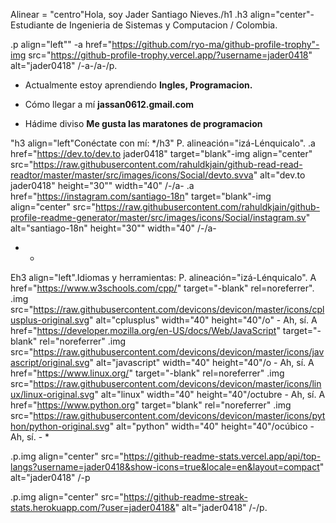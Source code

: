 Alinear = "centro"Hola, soy Jader Santiago Nieves./h1
.h3 align="center"- Estudiante de Ingenieria de Sistemas y Computacion / Colombia.

.p align="left"" -a href="https://github.com/ryo-ma/github-profile-trophy"-img src="https://github-profile-trophy.vercel.app/?username=jader0418" alt="jader0418" /-a-/a-/p.

- Actualmente estoy aprendiendo **Ingles, Programacion.**

- Cómo llegar a mí **jassan0612.gmail.com**

- Hádime diviso **Me gusta las maratones de programacion**

"h3 align="left"Conéctate con mí: */h3"
P. alineación="izá-Lénquicalo".
.a href="https://dev.to/dev.to jader0418" target="blank"-img align="center" src="https://raw.githubusercontent.com/rahuldkjain/github-read-read-readtor/master/master/src/images/icons/Social/devto.svva" alt="dev.to jader0418" height="30"" width="40" /-/a-
.a href="https://instagram.com/santiago-18n" target="blank"-img align="center" src="https://raw.githubusercontent.com/rahuldkjain/github-profile-readme-generator/master/src/images/icons/Social/instagram.sv" alt="santiago-18n" height="30"" width="40" /-/a-
- *

Eh3 align="left".Idiomas y herramientas:
P. alineación="izá-Lénquicalo". A href="https://www.w3schools.com/cpp/" target="-blank" rel=noreferrer". .img src="https://raw.githubusercontent.com/devicons/devicon/master/icons/cplusplus-original.svg" alt="cplusplus" width="40" height="40"/o" - Ah, sí. A href="https://developer.mozilla.org/en-US/docs/Web/JavaScript" target="-blank" rel="noreferrer" .img src="https://raw.githubusercontent.com/devicons/devicon/master/icons/javascript/original.svg" alt="javascript" width="40" height="40"/o - Ah, sí. A href="https://www.linux.org/" target="-blank" rel=noreferrer" .img src="https://raw.githubusercontent.com/devicons/devicon/master/icons/linux/linux-original.svg" alt="linux" width="40" height="40"/octubre - Ah, sí. A href="https://www.python.org" target="blank" rel="noreferrer" .img src="https://raw.githubusercontent.com/devicons/devicon/master/icons/python/python-original.svg" alt="python" width="40" height="40"/ocúbico - Ah, sí. - *

.p.img align="center" src="https://github-readme-stats.vercel.app/api/top-langs?username=jader0418&show-icons=true&locale=en&layout=compact" alt="jader0418" /-p

.p.img align="center" src="https://github-readme-streak-stats.herokuapp.com/?user=jader0418&" alt="jader0418" /-/p.


